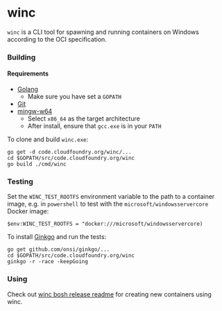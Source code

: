 # winc

`winc` is a CLI tool for spawning and running containers on Windows according to the OCI specification.

### Building

#### Requirements

* [Golang](https://golang.org/dl/)
  * Make sure you have set a `GOPATH`
* [Git](https://git-for-windows.github.io/)
* [mingw-w64](https://sourceforge.net/projects/mingw-w64/)
  * Select `x86_64` as the target architecture
  * After install, ensure that `gcc.exe` is in your `PATH`

To clone and build `winc.exe`:

```
go get -d code.cloudfoundry.org/winc/...
cd $GOPATH/src/code.cloudfoundry.org/winc
go build ./cmd/winc
```

### Testing

Set the `WINC_TEST_ROOTFS` environment variable to the path to a container image, e.g. in `powershell` to test with the `microsoft/windowsservercore` Docker image:

`$env:WINC_TEST_ROOTFS = "docker:///microsoft/windowsservercore)`

To install [Ginkgo](https://onsi.github.io/ginkgo/
) and run the tests:
```
go get github.com/onsi/ginkgo/...
cd $GOPATH/src/code.cloudfoundry.org/winc
ginkgo -r -race -keepGoing
```

### Using

Check out [winc bosh release readme](https://github.com/cloudfoundry-incubator/winc-release/blob/develop/README.md) for creating new containers using winc.
